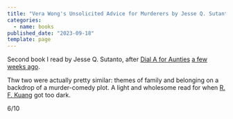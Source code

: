 ```yaml
---
title: "Vera Wong's Unsolicited Advice for Murderers by Jesse Q. Sutanto"
categories:
  - name: books
published_date: "2023-09-18"
template: page
---
```


Second book I read by Jesse Q. Sutanto, after [Dial A for Aunties](/notes/dial-a-for-aunties-by-jesse-q-sutanto/) [a few weeks ago](/notes/weeknote-23-heatwave-harvest/).

Thw two were actually pretty similar: themes of family and belonging on a backdrop of a murder-comedy plot. A light and wholesome read for when [R. F. Kuang](/notes/the-dragon-republic-by-r-f-kuang/) got too dark.

6/10
